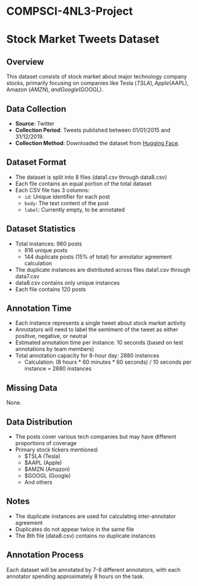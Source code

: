 # COMPSCI-4NL3-Project

# Stock Market Tweets Dataset

## Overview
This dataset consists of stock market about major technology company stocks, primarily focusing on companies like Tesla ($TSLA), Apple ($AAPL), Amazon ($AMZN), and Google ($GOOGL).

## Data Collection
- **Source**: Twitter
- **Collection Period**: Tweets published between 01/01/2015 and 31/12/2019.
- **Collection Method**: Downloaded the dataset from [Hugging Face](https://huggingface.co/datasets/mjw/stock_market_tweets).

## Dataset Format
- The dataset is split into 8 files (data1.csv through data8.csv)
- Each file contains an equal portion of the total dataset
- Each CSV file has 3 columns:
  - `id`: Unique identifier for each post
  - `body`: The text content of the post
  - `label`: Currently empty, to be annotated

## Dataset Statistics
- Total instances: 960 posts
  - 816 unique posts
  - 144 duplicate posts (15% of total) for annotator agreement calculation
- The duplicate instances are distributed across files data1.csv through data7.csv
- data8.csv contains only unique instances
- Each file contains 120 posts

## Annotation Time
- Each instance represents a single tweet about stock market activity
- Annotators will need to label the sentiment of the tweet as either positive, negative, or neutral
- Estimated annotation time per instance: 10 seconds (based on test annotations by team members)
- Total annotation capacity for 8-hour day: 2880 instances
  - Calculation: (8 hours * 60 minutes * 60 seconds) / 10 seconds per instance = 2880 instances

## Missing Data
None.

## Data Distribution
- The posts cover various tech companies but may have different proportions of coverage
- Primary stock tickers mentioned:
  - $TSLA (Tesla)
  - $AAPL (Apple)
  - $AMZN (Amazon)
  - $GOOGL (Google)
  - And others

## Notes
- The duplicate instances are used for calculating inter-annotator agreement
- Duplicates do not appear twice in the same file
- The 8th file (data8.csv) contains no duplicate instances

## Annotation Process
Each dataset will be annotated by 7-8 different annotators, with each annotator spending approximately 8 hours on the task.